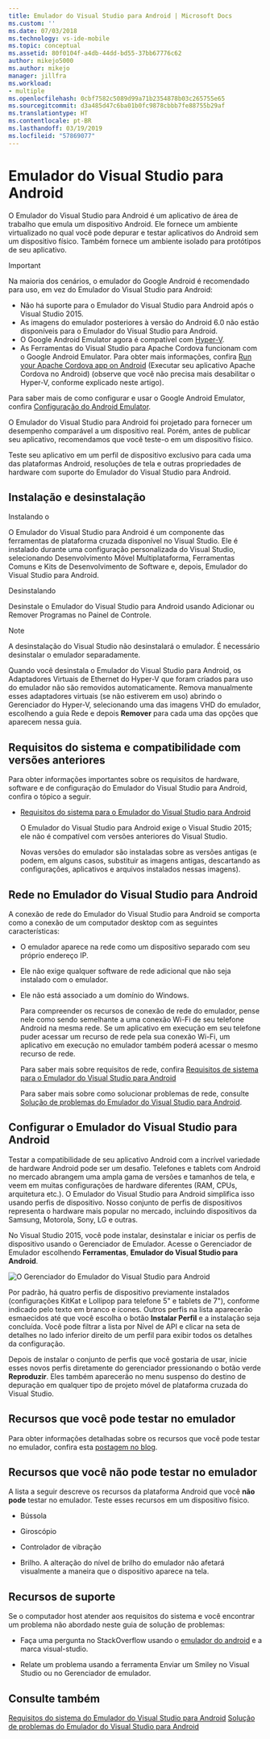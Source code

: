 ```yaml
---
title: Emulador do Visual Studio para Android | Microsoft Docs
ms.custom: ''
ms.date: 07/03/2018
ms.technology: vs-ide-mobile
ms.topic: conceptual
ms.assetid: 80f0104f-a4db-44dd-bd55-37bb67776c62
author: mikejo5000
ms.author: mikejo
manager: jillfra
ms.workload:
- multiple
ms.openlocfilehash: 0cbf7582c5089d99a71b2354878b03c265755e65
ms.sourcegitcommit: d3a485d47c6ba01b0fc9878cbbb7fe88755b29af
ms.translationtype: HT
ms.contentlocale: pt-BR
ms.lasthandoff: 03/19/2019
ms.locfileid: "57869077"
---
```

# <a name="visual-studio-emulator-for-android"></a>Emulador do Visual Studio para Android

O Emulador do Visual Studio para Android é um aplicativo de área de trabalho que emula um dispositivo Android. Ele fornece um ambiente virtualizado no qual você pode depurar e testar aplicativos do Android sem um dispositivo físico. Também fornece um ambiente isolado para protótipos de seu aplicativo.

> [!IMPORTANT]
> Na maioria dos cenários, o emulador do Google Android é recomendado para uso, em vez do Emulador do Visual Studio para Android:
> - Não há suporte para o Emulador do Visual Studio para Android após o Visual Studio 2015.
> - As imagens do emulador posteriores à versão do Android 6.0 não estão disponíveis para o Emulador do Visual Studio para Android.
> - O Google Android Emulator agora é compatível com [Hyper-V](https://docs.microsoft.com/xamarin/android/get-started/installation/android-emulator/hardware-acceleration#accelerating-with-hyper-v).
> - As Ferramentas do Visual Studio para Apache Cordova funcionam com o Google Android Emulator. Para obter mais informações, confira [Run your Apache Cordova app on Android](/visualstudio/cross-platform/tools-for-cordova/run-your-app/run-app-android#google-android-emulator) (Executar seu aplicativo Apache Cordova no Android) (observe que você não precisa mais desabilitar o Hyper-V, conforme explicado neste artigo).
>
> Para saber mais de como configurar e usar o Google Android Emulator, confira [Configuração do Android Emulator](https://docs.microsoft.com/xamarin/android/get-started/installation/android-emulator/).

 O Emulador do Visual Studio para Android foi projetado para fornecer um desempenho comparável a um dispositivo real. Porém, antes de publicar seu aplicativo, recomendamos que você teste-o em um dispositivo físico.

 Teste seu aplicativo em um perfil de dispositivo exclusivo para cada uma das plataformas Android, resoluções de tela e outras propriedades de hardware com suporte do Emulador do Visual Studio para Android.

##  <a name="Installing"></a>Instalação e desinstalação
 Instalando o

 O Emulador do Visual Studio para Android é um componente das ferramentas de plataforma cruzada disponível no Visual Studio. Ele é instalado durante uma configuração personalizada do Visual Studio, selecionando Desenvolvimento Móvel Multiplataforma, Ferramentas Comuns e Kits de Desenvolvimento de Software e, depois, Emulador do Visual Studio para Android.

 Desinstalando

 Desinstale o Emulador do Visual Studio para Android usando Adicionar ou Remover Programas no Painel de Controle.

> [!NOTE]
>  A desinstalação do Visual Studio não desinstalará o emulador. É necessário desinstalar o emulador separadamente.

 Quando você desinstala o Emulador do Visual Studio para Android, os Adaptadores Virtuais de Ethernet do Hyper-V que foram criados para uso do emulador não são removidos automaticamente. Remova manualmente esses adaptadores virtuais (se não estiverem em uso) abrindo o Gerenciador do Hyper-V, selecionando uma das imagens VHD do emulador, escolhendo a guia Rede e depois **Remover** para cada uma das opções que aparecem nessa guia.

##  <a name="Requirements"></a>Requisitos do sistema e compatibilidade com versões anteriores
 Para obter informações importantes sobre os requisitos de hardware, software e de configuração do Emulador do Visual Studio para Android, confira o tópico a seguir.

- [Requisitos do sistema para o Emulador do Visual Studio para Android](../cross-platform/system-requirements-for-the-visual-studio-emulator-for-android.md)

  O Emulador do Visual Studio para Android exige o Visual Studio 2015; ele não é compatível com versões anteriores do Visual Studio.

  Novas versões do emulador são instaladas sobre as versões antigas (e podem, em alguns casos, substituir as imagens antigas, descartando as configurações, aplicativos e arquivos instalados nessas imagens).

##  <a name="Networking"></a>Rede no Emulador do Visual Studio para Android
 A conexão de rede do Emulador do Visual Studio para Android se comporta como a conexão de um computador desktop com as seguintes características:

- O emulador aparece na rede como um dispositivo separado com seu próprio endereço IP.

- Ele não exige qualquer software de rede adicional que não seja instalado com o emulador.

- Ele não está associado a um domínio do Windows.

  Para compreender os recursos de conexão de rede do emulador, pense nele como sendo semelhante a uma conexão Wi-Fi de seu telefone Android na mesma rede. Se um aplicativo em execução em seu telefone puder acessar um recurso de rede pela sua conexão Wi-Fi, um aplicativo em execução no emulador também poderá acessar o mesmo recurso de rede.

  Para saber mais sobre requisitos de rede, confira [Requisitos de sistema para o Emulador do Visual Studio para Android](../cross-platform/system-requirements-for-the-visual-studio-emulator-for-android.md)

  Para saber mais sobre como solucionar problemas de rede, consulte [Solução de problemas do Emulador do Visual Studio para Android](../cross-platform/troubleshooting-the-visual-studio-emulator-for-android.md).

##  <a name="Configuring"></a>Configurar o Emulador do Visual Studio para Android
 Testar a compatibilidade de seu aplicativo Android com a incrível variedade de hardware Android pode ser um desafio. Telefones e tablets com Android no mercado abrangem uma ampla gama de versões e tamanhos de tela, e veem em muitas configurações de hardware diferentes (RAM, CPUs, arquitetura etc.). O Emulador do Visual Studio para Android simplifica isso usando perfis de dispositivo. Nosso conjunto de perfis de dispositivos representa o hardware mais popular no mercado, incluindo dispositivos da Samsung, Motorola, Sony, LG e outras.

 No Visual Studio 2015, você pode instalar, desinstalar e iniciar os perfis de dispositivo usando o Gerenciador de Emulador. Acesse o Gerenciador de Emulador escolhendo **Ferramentas**, **Emulador do Visual Studio para Android**.

 ![O Gerenciador do Emulador do Visual Studio para Android](../cross-platform/media/android_emu_manager.png "Android_Emu_Manager")

 Por padrão, há quatro perfis de dispositivo previamente instalados (configurações KitKat e Lollipop para telefone 5" e tablets de 7"), conforme indicado pelo texto em branco e ícones. Outros perfis na lista aparecerão esmaecidos até que você escolha o botão **Instalar Perfil** e a instalação seja concluída. Você pode filtrar a lista por Nível de API e clicar na seta de detalhes no lado inferior direito de um perfil para exibir todos os detalhes da configuração.

 Depois de instalar o conjunto de perfis que você gostaria de usar, inicie esses novos perfis diretamente do gerenciador pressionando o botão verde **Reproduzir**. Eles também aparecerão no menu suspenso do destino de depuração em qualquer tipo de projeto móvel de plataforma cruzada do Visual Studio.

##  <a name="FeaturesTest"></a> Recursos que você pode testar no emulador
 Para obter informações detalhadas sobre os recursos que você pode testar no emulador, confira esta [postagem no blog](https://devblogs.microsoft.com/devops/introducing-visual-studios-emulator-for-android/).

##  <a name="FeaturesNonTest"></a> Recursos que você não pode testar no emulador
 A lista a seguir descreve os recursos da plataforma Android que você **não pode** testar no emulador. Teste esses recursos em um dispositivo físico.

-   Bússola

-   Giroscópio

-   Controlador de vibração

-   Brilho. A alteração do nível de brilho do emulador não afetará visualmente a maneira que o dispositivo aparece na tela.

##  <a name="Support"></a> Recursos de suporte
 Se o computador host atender aos requisitos do sistema e você encontrar um problema não abordado neste guia de solução de problemas:

-   Faça uma pergunta no StackOverflow usando o [emulador do android](http://stackoverflow.com/questions/tagged/android-emulator) e a marca visual-studio.

-   Relate um problema usando a ferramenta Enviar um Smiley no Visual Studio ou no Gerenciador de emulador.

## <a name="see-also"></a>Consulte também
 [Requisitos do sistema do Emulador do Visual Studio para Android](../cross-platform/system-requirements-for-the-visual-studio-emulator-for-android.md) [Solução de problemas do Emulador do Visual Studio para Android](../cross-platform/troubleshooting-the-visual-studio-emulator-for-android.md)
